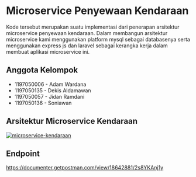 # Microservice Penyewaan Kendaraan
Kode tersebut merupakan suatu implementasi dari penerapan arsitektur microservice penyewaan kendaraan. Dalam membangun arsitektur microservice kami menggunakan platform mysql sebagai databasenya serta menggunakan express js dan laravel sebagai kerangka kerja dalam membuat aplikasi microservice ini.

## Anggota Kelompok

- 1197050006 - Adam Wardana
- 1197050135 - Dekis Aldamawan
- 1197050057 - Jidan Ramdani
- 1197050136 - Soniawan

## Arsitektur Microservice Kendaraan

[![microservice-kendaraan](https://user-images.githubusercontent.com/93570520/198578949-d13a603a-fdd3-4cb2-b2fc-07fc38f3a714.jpg)](url)

## Endpoint

https://documenter.getpostman.com/view/18642881/2s8YKAnj1y
